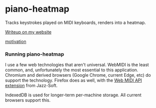 # piano-heatmap

Tracks keystrokes played on MIDI keyboards, renders into a heatmap.

[Writeup on my website](https://chandlerswift.com/2020/07/19/piano-heatmap-part-2.html)

[motivation](https://chandlerswift.com/2015/09/10/piano-heatmap-part-1.html)

### Running piano-heatmap
I use a few web technologies that aren't universal. WebMIDI is the least common,
and, unfortunately the most essential to this application. Chromium and derived
browsers (Google Chrome, current Edge, etc) do support the technology. Firefox
does as well, with the
[Web MIDI API extension](https://addons.mozilla.org/en-US/firefox/addon/web-midi-api/)
from Jazz-Soft.

IndexedDB is used for longer-term per-machine storage. All current browsers
support this.
